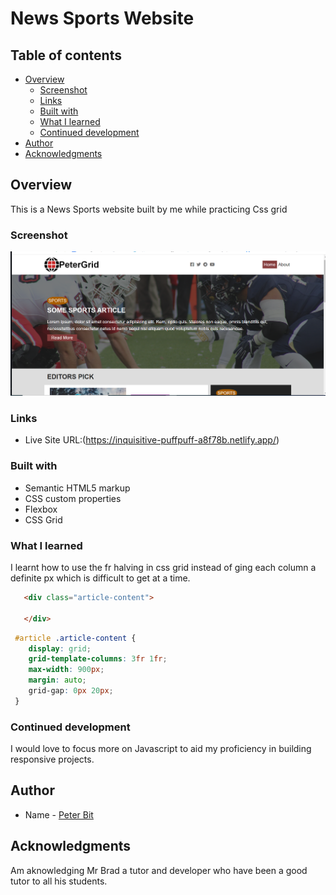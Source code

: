 # News Sports Website

## Table of contents

- [Overview](#overview)
  - [Screenshot](#screenshot)
  - [Links](#links)
  - [Built with](#built-with)
  - [What I learned](#what-i-learned)
  - [Continued development](#continued-development)
- [Author](#author)
- [Acknowledgments](#acknowledgments)


## Overview
This is a News Sports website built by me while practicing Css grid

### Screenshot

![](./image_resources/Annotation%202022-08-14%20203259.png)

### Links

- Live Site URL:(https://inquisitive-puffpuff-a8f78b.netlify.app/)

### Built with

- Semantic HTML5 markup
- CSS custom properties
- Flexbox
- CSS Grid

### What I learned

I learnt how to use the fr halving in css grid instead of ging each column a definite px which is difficult to get at a time. 

```html
   <div class="article-content">

   </div>
```
```css
 #article .article-content {
    display: grid;
    grid-template-columns: 3fr 1fr;
    max-width: 900px;
    margin: auto;
    grid-gap: 0px 20px;
 }
```

### Continued development    

I would love to focus more on Javascript to aid my proficiency in building responsive projects.

## Author

- Name - [Peter Bit](https://www.twitter.com/Peterbyte2)

## Acknowledgments

Am aknowledging Mr Brad a tutor and developer who have been a good tutor to all his students.